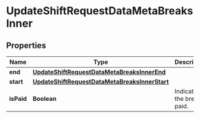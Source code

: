 

# UpdateShiftRequestDataMetaBreaksInner


## Properties

| Name | Type | Description | Notes |
|------------ | ------------- | ------------- | -------------|
|**end** | [**UpdateShiftRequestDataMetaBreaksInnerEnd**](UpdateShiftRequestDataMetaBreaksInnerEnd.md) |  |  [optional] |
|**start** | [**UpdateShiftRequestDataMetaBreaksInnerStart**](UpdateShiftRequestDataMetaBreaksInnerStart.md) |  |  [optional] |
|**isPaid** | **Boolean** | Indicates if the break is paid. |  [optional] |



